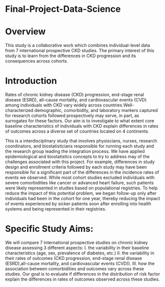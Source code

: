 # Final-Project-Data-Science

# Overview
This study is a collaborative work which combines individual-level data from 7 international prospective CKD studies. The primary interest of this study is to learn from the differences in CKD progression and its consequences across cohorts.

# Introduction 
Rates of chronic kidney disease (CKD) progression, end-stage renal disease (ESRD), all-cause mortality, and cardiovascular events (CVD) among individuals with CKD vary widely across countries.Well-characterized demographic, comorbidity, and laboratory markers captured for research cohorts followed prospectively may serve, in part, as surrogates for these factors. Our aim is to investigate to what extent core baseline characteristics of individuals with CKD explain differences in rates of outcomes across a diverse set of countries located on 4 continents. 

This is a interdisciplinary study that involves physiscians, nurses, research coordinators, and biostatisticians responsible for running each study and the research group leading the integration process. We have applied epidemiological and biostatistics concepts to try to address may of the challenges associated with this project. For example, differences in study design and enrollment criteria followed by each study may have been responsible for a significant part of the differences in the incidence rates of events we observed. While most cohort studies excluded individuals with severe comorbidities like cancer or advanced heart failure, such patients were likely represented in studies based on populational registries. To help reduce the impact of this potential problem, we began follow-up only after individuals had been in the cohort for one year, thereby reducing the impact of events experienced by sicker patients soon after enrolling into health systems and being represented in their registries.

# Specific Study Aims:
We will compare 7 international prospective studies on chronic kidney disease assessing 3 different aspects: 
I. the variability in their baseline characteristics (age, sex, prevalence of diabetes, etc.) 
II. the variability in their rates of outcomes (CKD progression, end-stage renal disease (ESRD),all-cause mortality, and cardiovascular events (CVD)).
III. how the association between comorbidities and outcomes vary across these studies.
Our goal is to evaluate if differences in the distribution of risk factor explain the differences in rates of outcomes observed across these studies.

  


